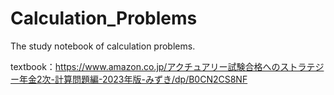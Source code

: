 # Calculation_Problems
The study notebook of calculation problems.

textbook：https://www.amazon.co.jp/アクチュアリー試験合格へのストラテジー年金2次-計算問題編-2023年版-みずき/dp/B0CN2CS8NF
